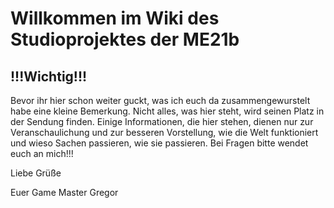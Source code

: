 # Willkommen im Wiki des Studioprojektes der ME21b

## !!!Wichtig!!!
Bevor ihr hier schon weiter guckt, was ich euch da zusammengewurstelt habe eine kleine Bemerkung. Nicht alles, was hier steht, wird seinen Platz in der Sendung finden. Einige Informationen, die hier stehen, dienen nur zur Veranschaulichung und zur besseren Vorstellung, wie die Welt funktioniert und wieso Sachen passieren, wie sie passieren. Bei Fragen bitte wendet euch an mich!!!

Liebe Grüße 

Euer Game Master Gregor
